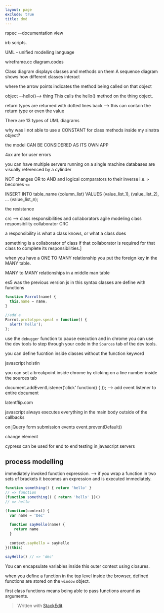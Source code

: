 ```yaml
---
layout: page
exclude: true
title: dmd
---
```


rspec --documentation view

irb scripts.

UML - unified modelling language

wireframe.cc
diagram.codes

Class diagram displays classes and methods on them
A sequence diagram shows how different classes interact

where the arrow points indicates the method being called on that object

object --hello()--> thing
This calls the hello() method on the thing object.

return types are returned with dotted lines back --> this can contain the return type or even the value

There are 13 types of UML diagrams


why was I not able to use a CONSTANT for class methods inside my sinatra object?

the model CAN BE CONSIDERED AS ITS OWN APP

4xx are for user errors

you can have multiple servers running on a single machine
databases are visually referenced by a cylinder


NOT changes OR to AND and logical comparators to their inverse i.e. `>` becomes `<=`

INSERT INTO table_name (column_list)
VALUES
    (value_list_1),
    (value_list_2),
    ...
    (value_list_n);

the resistance

crc --> class responsibilities and collaborators
agile modeling class responsibility collaborator CRC

a responsibility is what a class knows, or what a class does

something is a collaborator of class if that collaborator is required for that class to complete its responsibilities.]

when you have a ONE TO MANY relationship you put the foreign key in the MANY table.

MANY to MANY relationships in a middle man table

es5 was the previous version js
in this syntax classes are define with functions
```js
function Parrot(name) {
  this.name = name;
}

//add a 
Parrot.prototype.speal = function() {
  alert('hello');
};

```

use the `debugger` function to pause execution and in chrome you can use the dev tools to step through your code in the `Sources` tab of the dev tools.

you can define fucntion inside classes without the function keyword

javascript hoistin

you can set a breakpoint inside chrome by clicking on a line number inside the sources tab

document.addEventListener('click' function() { }); --> add event listener to entire document

latentflip.com

javascript always executes everything in the main body outside of the callbacks

on jQuery form submission events
event.preventDefault()

change element

cypress can be used for end to end testing in javascript servers
## process modelling


immediately invoked function expression.
--> if you wrap a function in two sets of brackets it becomes an expression and is executed immediately.
```js
function something() { return 'hello' }
// => function
(function something() { return 'hello' })()
// => hello
```

```js
(function(context) {
  var name = 'Dec'
  
  function sayHello(name) {
    return name
  }
  
  context.sayHello = sayHello
})(this)

sayHello() // => 'dec'
```
You can encapsulate variables inside this outer context using closures.

when you define a function in the top level inside the browser, defined functions are stored on the `window` object.

first class functions means being able to pass functions around as arguments.

> Written with [StackEdit](https://stackedit.io/).
<!--stackedit_data:
eyJoaXN0b3J5IjpbNzkzMDc4MjkwLC0xMzUzODgyNjM2LC0zMj
M4OTY4MDYsLTE3ODY0OTUzMTMsODkzNzMyNDcwLC0xMjEzNTQw
NDQyLDEwOTQxMzQxMjQsLTExMDAyMzc0MzcsLTE3MTkxOTUyNz
QsLTE4NTEyMjg4MiwxMzQ0NTIyMTc4LDE2Njg2NzY4NDEsLTE5
MjgwODI4LDE5NDEyODU4NTMsLTYyNjczODE3MywtMTk4NzYyOT
M0LC0xNjQ0ODQ3NjkwLC02NDk2MjAwMzMsLTIwODUwNTE5NzEs
LTIwMzU4Nzk0MDZdfQ==
-->